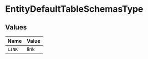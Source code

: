 # EntityDefaultTableSchemasType


## Values

| Name   | Value  |
| ------ | ------ |
| `LINK` | link   |